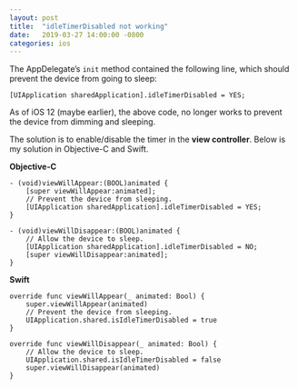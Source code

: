 ```yaml
---
layout: post
title:  "idleTimerDisabled not working"
date:   2019-03-27 14:00:00 -0800
categories: ios
---
```

The AppDelegate’s `init` method contained the following line, which should prevent the device from going to sleep:
```
[UIApplication sharedApplication].idleTimerDisabled = YES;
```

As of iOS 12 (maybe earlier), the above code, no longer works to prevent the device from dimming and sleeping.

The solution is to enable/disable the timer in the **view controller**.  Below is my solution in Objective-C and Swift.

**Objective-C**
```
- (void)viewWillAppear:(BOOL)animated {
    [super viewWillAppear:animated];
    // Prevent the device from sleeping.
    [UIApplication sharedApplication].idleTimerDisabled = YES;
}

- (void)viewWillDisappear:(BOOL)animated {
    // Allow the device to sleep.
    [UIApplication sharedApplication].idleTimerDisabled = NO;
    [super viewWillDisappear:animated];
}
```

**Swift**
```
override func viewWillAppear(_ animated: Bool) {
    super.viewWillAppear(animated)
    // Prevent the device from sleeping.
    UIApplication.shared.isIdleTimerDisabled = true
}

override func viewWillDisappear(_ animated: Bool) {
    // Allow the device to sleep.
    UIApplication.shared.isIdleTimerDisabled = false
    super.viewWillDisappear(animated)
}
```